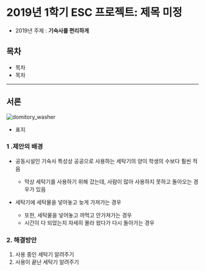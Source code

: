 # 2019년 1학기 ESC 프로젝트: 제목 미정

- 2019년 주제 : **기숙사를 편리하게**



## 목차

- 목차
- 목차

------------

## 서론

![domitory_washer](D:\Study\Team\Markdown\Projects\images\domitory_washer.jpg)

- 표지

### 1 .제안의 배경

- 공동시설인 기숙사 특성상 공공으로 사용하는 세탁기의 양이 학생의 수보다 훨씬 적음

  - 막상 세탁기를 사용하기 위해 갔는데, 사람이 많아 사용하지 못하고 돌아오는 경우가 있음
- 세탁기에 세탁물을 넣어놓고 늦게 가져가는 경우
  - 또한, 세탁물을 넣어놓고 까먹고 안가져가는 경우
  - 시간이 다 되었는지 자세히 몰라 왔다가 다시 돌아가는 경우

### 2. 해결방안

1. 사용 중인 세탁기 알려주기
2. 사용이 끝난 세탁기 알려주기

